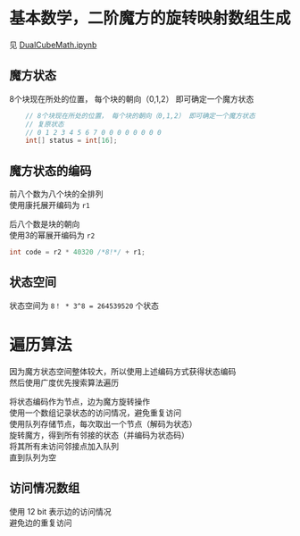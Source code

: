 # 基本数学，二阶魔方的旋转映射数组生成
见 [DualCubeMath.ipynb](/DualCubeMath.ipynb)

## 魔方状态

8个块现在所处的位置， 每个块的朝向（0,1,2） 即可确定一个魔方状态
```c
    // 8个块现在所处的位置， 每个块的朝向（0,1,2） 即可确定一个魔方状态
    // 复原状态
    // 0 1 2 3 4 5 6 7 0 0 0 0 0 0 0 0 
    int[] status = int[16];    
```

## 魔方状态的编码

前八个数为八个块的全排列  
使用康托展开编码为 ```r1```

后八个数是块的朝向  
使用3的幂展开编码为 ```r2```

``` c
int code = r2 * 40320 /*8!*/ + r1;
```


## 状态空间

状态空间为 ```8！ * 3^8 = 264539520``` 个状态


# 遍历算法

因为魔方状态空间整体较大，所以使用上述编码方式获得状态编码  
然后使用广度优先搜索算法遍历  

将状态编码作为节点，边为魔方旋转操作  
使用一个数组记录状态的访问情况，避免重复访问  
使用队列存储节点，每次取出一个节点（解码为状态）  
旋转魔方，得到所有邻接的状态（并编码为状态码）  
将其所有未访问邻接点加入队列  
直到队列为空

## 访问情况数组
使用 12 bit 表示边的访问情况  
避免边的重复访问  



